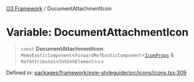 [O3 Framework](../API.md) / DocumentAttachmentIcon

# Variable: DocumentAttachmentIcon

> `const` **DocumentAttachmentIcon**: `MemoExoticComponent`\<`ForwardRefExoticComponent`\<[`IconProps`](../type-aliases/IconProps.md) & `RefAttributes`\<`SVGSVGElement`\>\>\>

Defined in: [packages/framework/esm-styleguide/src/icons/icons.tsx:309](https://github.com/openmrs/openmrs-esm-core/blob/main/packages/framework/esm-styleguide/src/icons/icons.tsx#L309)
